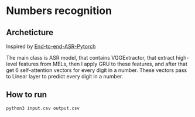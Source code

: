 # Numbers recognition

## Archeticture

Inspired by [End-to-end-ASR-Pytorch](https://github.com/Alexander-H-Liu/End-to-end-ASR-Pytorch)


The main class is ASR model, that contains VGGExtractor, that extract high-level features from MELs, then I apply GRU to these features, and after that get 6 self-attention vectors for every digit in a number. These vectors pass to Linear layer to predict every digit in a number.


## How to run
`python3 input.csv output.csv`